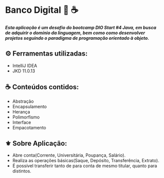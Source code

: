 # Banco Digital :bank: :coffee:

##### Esta aplicação é um desafio do bootcamp DIO Start #4 Java, em busca de adquirir o domínio da  linguagem, bem como como desenvolver projetos seguindo o paradígma de programação orientado à objeto. 

## :gear: Ferramentas utilizadas:

- IntelliJ IDEA
- JKD 11.0.13



## :coffee: Conteúdos contidos:

- Abstração
- Encapsulamento
- Herança
- Polimorfismo
- Interface
- Empacotamento



## :fleur_de_lis: Sobre Aplicação:

-  Abre conta(Corrente, Universitária, Poupança, Salário).
- Realiza as operações básicas(Saque, Depósito, Transferência, Extrato).
- É possível transferir tanto de para conta de mesmo titular, quanto para distintos.